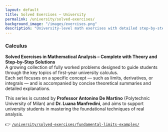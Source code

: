 ```yaml
---
layout: default
title: Solved Exercises – University
permalink: /university/solved-exercises/
background_image: "/images/exercises.png"
description: "University-level math exercises with detailed step-by-step solutions. Ideal for exam preparation and independent study."
---
```


### Calculus

**Solved Exercises in Mathematical Analysis – Complete with Theory and Step-by-Step Solutions**  
A growing collection of fully worked problems designed to guide students through the key topics of first-year university calculus.  
Each set focuses on a specific concept — such as limits, derivatives, or integrals — and is accompanied by concise theoretical summaries and detailed explanations.

This series is curated by **Professor Antonino De Martino** (Polytechnic University of Milan) and **Dr. Luana Manfredini**, and aims to support university students in mastering the foundational techniques of real analysis.

👉 [`/university/solved-exercises/fundamental-limits-examples/`](/university/solved-exercises/fundamental-limits-examples/)

